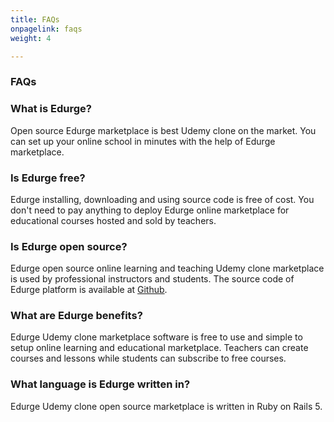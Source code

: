 ```yaml
---
title: FAQs
onpagelink: faqs
weight: 4

---
```


### **FAQs**

### What is Edurge?
Open source Edurge marketplace is best Udemy clone on the market. You can set up your online school in minutes with the help of Edurge marketplace.
### Is Edurge free?
Edurge installing, downloading and using source code is free of cost. You don't need to pay anything to deploy Edurge online marketplace for educational courses hosted and sold by teachers.
### Is Edurge open source?
Edurge open source online learning and teaching Udemy clone marketplace is used by professional instructors and students. The source code of Edurge platform is available at [Github](https://github.com/yshmarov/edurge).
### What are Edurge benefits?
Edurge Udemy clone marketplace software is free to use and simple to setup online learning and educational marketplace. Teachers can create courses and lessons while students can subscribe to free courses.
### What language is Edurge written in?
Edurge Udemy clone open source marketplace is written in Ruby on Rails 5.


